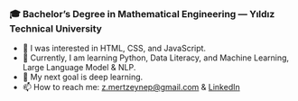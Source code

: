 ### 🎓 Bachelor’s Degree in Mathematical Engineering — Yıldız Technical University

 - 🍂 I was interested in HTML, CSS, and JavaScript.
 - 🌱 Currently, I am learning Python, Data Literacy, and Machine Learning, Large Language Model & NLP.
 - 🎯 My next goal is deep learning.
 - 📫 How to reach me: [z.mertzeynep@gmail.com](mailto:z.mertzeynep@gmail.com) & [LinkedIn ](www.linkedin.com/in/zeynep-mert-38139a1b6)

